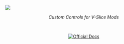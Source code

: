 ![](https://github.com/Starexify/Starexify/blob/main/resources/FNF/CCAPI/ccapi_logo.png?raw=true)

<p align="center">
  <em>Custom Controls for V-Slice Mods</em>
</p>
&nbsp;
<p align="center">
  <a href="https://starexify.github.io/BadDocs/src/ccapi.html">
    <img alt="Official Docs" src="https://img.shields.io/badge/official%20documentation-blue?style=for-the-badge">
  </a>
</p>
